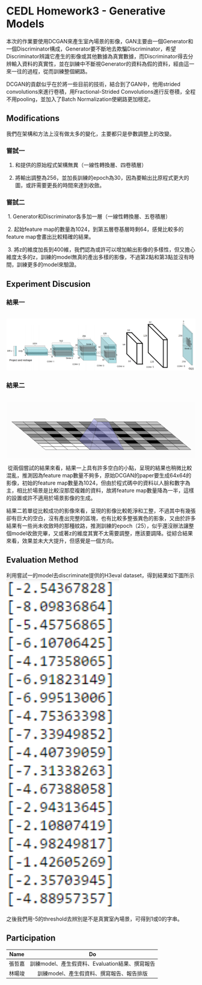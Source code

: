 # CEDL Homework3 - Generative Models


  本次的作業要使用DCGAN來產生室內場景的影像，GAN主要由一個Generator和一個Discriminator構成，Generator要不斷地去欺騙Discriminator，希望Discriminator辨識它產生的影像或其他數據為真實數據，而Discriminator得去分辨輸入資料的真實性，並在訓練中不斷視Generator的資料為假的資料，經由這一來一往的過程，從而訓練整個網路。
  
  
  DCGAN的貢獻似乎在於將一些目前的技術，結合到了GAN中，他用strided convolutions來進行卷積，用Fractional-Strided Convolutions進行反卷積，全程不用pooling，並加入了Batch Normalization使網路更加穩定。
  

## Modifications

我們在架構和方法上沒有做太多的變化，主要都只是參數調整上的改變。

### 嘗試一

  1. 和提供的原始程式架構無異（一線性轉換層、四卷積層）
  
  2. 將輸出調整為256，並加長訓練的epoch為30，因為要輸出比原程式更大的圖，或許需要更長的時間來達到收斂。
  
### 嘗試二 

  1. Generator和Discriminator各多加一層（一線性轉換層、五卷積層）
  
  2. 起始feature map的數量為1024，到第五層卷基層時剩64，感覺比較多的feature map會畫出比較精確的結果。
  
  3. 將z的維度加長到400維，我們認為或許可以增加輸出影像的多樣性，但又擔心維度太多的z，訓練的model無真的產出多樣的影像，不過第2點和第3點並沒有時間，訓練更多的model來驗證。
  
## Experiment Discusion
### 結果一

  <img src=/image/1.png width=600 />

### 結果二

  <img src=/image/2.png width=600 />
  
  從兩個嘗試的結果來看，結果一上具有許多空白的小點，呈現的結果也稍微比較混亂，推測因為feature map數量不夠多，原始DCGAN的paper要生成64x64的影像，初始的feature map數量為1024，但由於程式碼中的資料以人臉和數字為主，相比於場景是比較沒那麼複雜的資料，故將feature map數量降為一半，這樣的設置或許不適用於場景影像的生成。
  
  結果二若單從比較成功的影像來看，呈現的影像比較乾淨和工整，不過其中有幾張卻有巨大的空白，沒有產出完整的區塊，也有比較多整張異色的影象，又由於許多結果有一些尚未收斂時的那種紋路，推測訓練的epoch（25），似乎還沒辦法讓整個model收斂完畢，又或著z的維度其實不太需要調整，應該要調降。從綜合結果來看，效果並未大大提升，但感覺是一個方向。
  
## Evaluation Method
利用嘗試一的model去discriminate提供的H3eval dataset，得到結果如下圖所示
<img src=/image/3.png width=300 />

之後我們用-5的threshold去辨別是不是真實室內場景，可得到1或0的字串。 
  
## Participation
| Name | Do |
| :---: | :---: |
| 張哲嘉 | 訓練model、產生假資料、Evaluation結果、撰寫報告|
| 林暘竣 | 訓練model、產生假資料、撰寫報告、報告排版|

  
